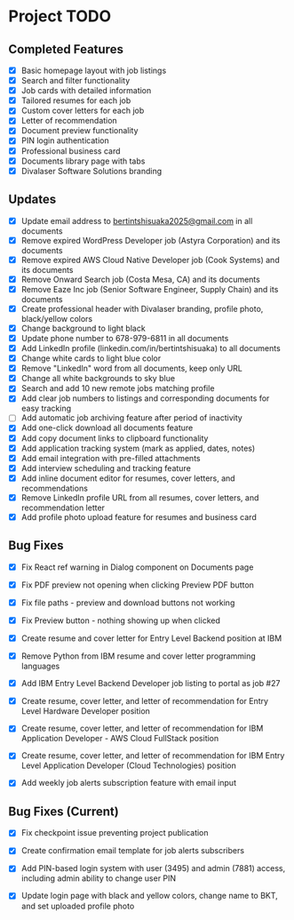 # Project TODO

## Completed Features
- [x] Basic homepage layout with job listings
- [x] Search and filter functionality
- [x] Job cards with detailed information
- [x] Tailored resumes for each job
- [x] Custom cover letters for each job
- [x] Letter of recommendation
- [x] Document preview functionality
- [x] PIN login authentication
- [x] Professional business card
- [x] Documents library page with tabs
- [x] Divalaser Software Solutions branding

## Updates
- [x] Update email address to bertintshisuaka2025@gmail.com in all documents
- [x] Remove expired WordPress Developer job (Astyra Corporation) and its documents
- [x] Remove expired AWS Cloud Native Developer job (Cook Systems) and its documents
- [x] Remove Onward Search job (Costa Mesa, CA) and its documents
- [x] Remove Eaze Inc job (Senior Software Engineer, Supply Chain) and its documents
- [x] Create professional header with Divalaser branding, profile photo, black/yellow colors
- [x] Change background to light black
- [x] Update phone number to 678-979-6811 in all documents
- [x] Add LinkedIn profile (linkedin.com/in/bertintshisuaka) to all documents
- [x] Change white cards to light blue color
- [x] Remove "LinkedIn" word from all documents, keep only URL
- [x] Change all white backgrounds to sky blue
- [x] Search and add 10 new remote jobs matching profile
- [x] Add clear job numbers to listings and corresponding documents for easy tracking
- [ ] Add automatic job archiving feature after period of inactivity
- [x] Add one-click download all documents feature
- [x] Add copy document links to clipboard functionality
- [x] Add application tracking system (mark as applied, dates, notes)
- [x] Add email integration with pre-filled attachments
- [x] Add interview scheduling and tracking feature
- [x] Add inline document editor for resumes, cover letters, and recommendations
- [x] Remove LinkedIn profile URL from all resumes, cover letters, and recommendation letter
- [x] Add profile photo upload feature for resumes and business card

## Bug Fixes
- [x] Fix React ref warning in Dialog component on Documents page
- [x] Fix PDF preview not opening when clicking Preview PDF button
- [x] Fix file paths - preview and download buttons not working
- [x] Fix Preview button - nothing showing up when clicked


- [x] Create resume and cover letter for Entry Level Backend position at IBM


- [x] Remove Python from IBM resume and cover letter programming languages


- [x] Add IBM Entry Level Backend Developer job listing to portal as job #27


- [x] Create resume, cover letter, and letter of recommendation for Entry Level Hardware Developer position


- [x] Create resume, cover letter, and letter of recommendation for IBM Application Developer - AWS Cloud FullStack position


- [x] Create resume, cover letter, and letter of recommendation for IBM Entry Level Application Developer (Cloud Technologies) position



- [x] Add weekly job alerts subscription feature with email input

## Bug Fixes (Current)
- [x] Fix checkpoint issue preventing project publication


- [x] Create confirmation email template for job alerts subscribers


- [x] Add PIN-based login system with user (3495) and admin (7881) access, including admin ability to change user PIN


- [x] Update login page with black and yellow colors, change name to BKT, and set uploaded profile photo

